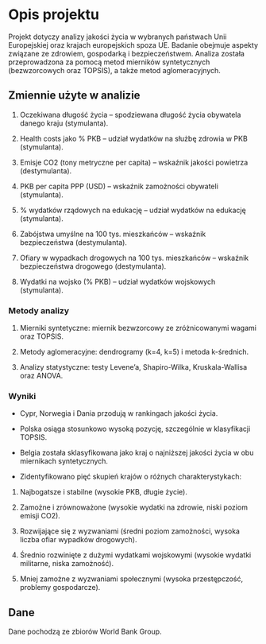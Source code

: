 # Opis projektu

Projekt dotyczy analizy jakości życia w wybranych państwach Unii Europejskiej oraz krajach europejskich spoza UE. Badanie obejmuje aspekty związane ze zdrowiem, gospodarką i bezpieczeństwem. Analiza została przeprowadzona za pomocą metod mierników syntetycznych (bezwzorcowych oraz TOPSIS), a także metod aglomeracyjnych.



## Zmiennie użyte w analizie

1. Oczekiwana długość życia – spodziewana długość życia obywatela danego kraju (stymulanta).

2. Health costs jako % PKB – udział wydatków na służbę zdrowia w PKB (stymulanta).

3. Emisje CO2 (tony metryczne per capita) – wskaźnik jakości powietrza (destymulanta).

4. PKB per capita PPP (USD) – wskaźnik zamożności obywateli (stymulanta).

5. % wydatków rządowych na edukację – udział wydatków na edukację (stymulanta).

6. Zabójstwa umyślne na 100 tys. mieszkańców – wskaźnik bezpieczeństwa (destymulanta).

7. Ofiary w wypadkach drogowych na 100 tys. mieszkańców – wskaźnik bezpieczeństwa drogowego (destymulanta).

8. Wydatki na wojsko (% PKB) – udział wydatków wojskowych (stymulanta).


### Metody analizy

1. Mierniki syntetyczne: miernik bezwzorcowy ze zróżnicowanymi wagami oraz TOPSIS.

2. Metody aglomeracyjne: dendrogramy (k=4, k=5) i metoda k-średnich.

3. Analizy statystyczne: testy Levene’a, Shapiro-Wilka, Kruskala-Wallisa oraz ANOVA.
     
### Wyniki

- Cypr, Norwegia i Dania przodują w rankingach jakości życia.

- Polska osiąga stosunkowo wysoką pozycję, szczególnie w klasyfikacji TOPSIS.

- Belgia została sklasyfikowana jako kraj o najniższej jakości życia w obu miernikach syntetycznych.

- Zidentyfikowano pięć skupień krajów o różnych charakterystykach:

1) Najbogatsze i stabilne (wysokie PKB, długie życie).

2) Zamożne i zrównoważone (wysokie wydatki na zdrowie, niski poziom emisji CO2).

3)  Rozwijające się z wyzwaniami (średni poziom zamożności, wysoka liczba ofiar wypadków drogowych).

4) Średnio rozwinięte z dużymi wydatkami wojskowymi (wysokie wydatki militarne, niska zamożność).

5) Mniej zamożne z wyzwaniami społecznymi (wysoka przestępczość, problemy gospodarcze).

## Dane 
Dane pochodzą ze zbiorów World Bank Group. 


